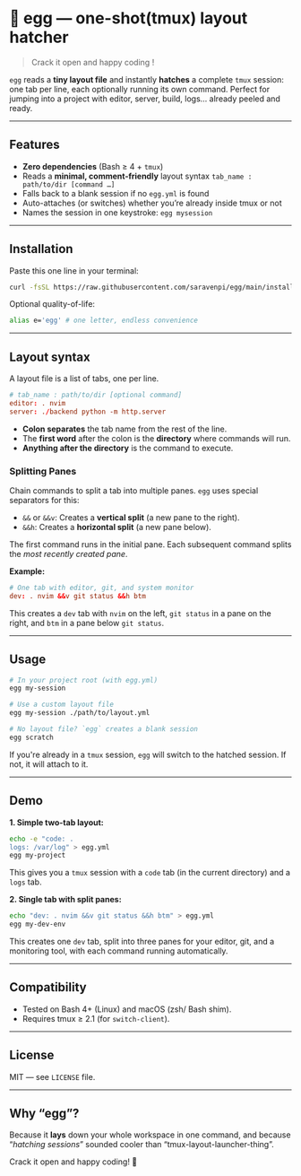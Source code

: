 # 🥚 egg — one-shot(tmux) layout hatcher

> Crack it open and happy coding !

`egg` reads a **tiny layout file** and instantly **hatches** a complete `tmux` session: one tab per line, each optionally running its own command.
Perfect for jumping into a project with editor, server, build, logs… already peeled and ready.

---

## Features

* **Zero dependencies** (Bash ≥ 4 + `tmux`)
* Reads a **minimal, comment-friendly** layout syntax
  `tab_name : path/to/dir [command …]`
* Falls back to a blank session if no `egg.yml` is found
* Auto-attaches (or switches) whether you’re already inside tmux or not
* Names the session in one keystroke: `egg mysession`

---

## Installation

Paste this one line in your terminal:
```bash
curl -fsSL https://raw.githubusercontent.com/saravenpi/egg/main/install.sh | bash
```

Optional quality-of-life:

```bash
alias e='egg' # one letter, endless convenience
```

---

## Layout syntax

A layout file is a list of tabs, one per line.
```conf
# tab_name : path/to/dir [optional command]
editor: . nvim
server: ./backend python -m http.server
```

*   **Colon separates** the tab name from the rest of the line.
*   The **first word** after the colon is the **directory** where commands will run.
*   **Anything after the directory** is the command to execute.

### Splitting Panes

Chain commands to split a tab into multiple panes. `egg` uses special separators for this:

*   `&&` or `&&v`: Creates a **vertical split** (a new pane to the right).
*   `&&h`: Creates a **horizontal split** (a new pane below).

The first command runs in the initial pane. Each subsequent command splits the *most recently created pane*.

**Example:**
```conf
# One tab with editor, git, and system monitor
dev: . nvim &&v git status &&h btm
```
This creates a `dev` tab with `nvim` on the left, `git status` in a pane on the right, and `btm` in a pane below `git status`.

---

## Usage

```bash
# In your project root (with egg.yml)
egg my-session

# Use a custom layout file
egg my-session ./path/to/layout.yml

# No layout file? `egg` creates a blank session
egg scratch
```

If you're already in a `tmux` session, `egg` will switch to the hatched session. If not, it will attach to it.

---

## Demo

**1. Simple two-tab layout:**
```bash
echo -e "code: .
logs: /var/log" > egg.yml
egg my-project
```
This gives you a `tmux` session with a `code` tab (in the current directory) and a `logs` tab.

**2. Single tab with split panes:**
```bash
echo "dev: . nvim &&v git status &&h btm" > egg.yml
egg my-dev-env
```
This creates one `dev` tab, split into three panes for your editor, git, and a monitoring tool, with each command running automatically.

---


## Compatibility

* Tested on Bash 4+ (Linux) and macOS (zsh/ Bash shim).
* Requires tmux ≥ 2.1 (for `switch-client`).

---

## License

MIT — see `LICENSE` file.

---

## Why “egg”?

Because it **lays** down your whole workspace in one command,
and because “*hatching sessions*” sounded cooler than “tmux-layout-launcher-thing”.

Crack it open and happy coding! 🐣
